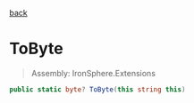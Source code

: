 ﻿

[back](/IronSphere.Extensions/types/StringCastingExtension)

# ToByte

> Assembly: IronSphere.Extensions

```csharp
public static byte? ToByte(this string this)
```



 